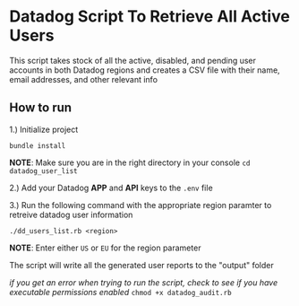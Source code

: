 # Datadog Script To Retrieve All Active Users
This script takes stock of all the active, disabled, and pending user accounts in both Datadog regions and creates a CSV file with their name, email addresses, and other relevant info 

## How to run
1.) Initialize project

`bundle install`

**NOTE**: Make sure you are in the right directory in your console
`cd datadog_user_list`

2.) Add your Datadog **APP** and **API** keys to the `.env` file

3.) Run the following command with the appropriate region paramter to retreive datadog user information

`./dd_users_list.rb <region>`

**NOTE**: Enter either `US` or `EU` for the region parameter

The script will write all the generated user reports to the "output" folder

*if you get an error when trying to run the script, check to see if you have executable permissions enabled*
`chmod +x datadog_audit.rb`
